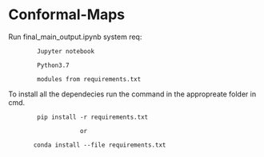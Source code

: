 # Conformal-Maps
Run final_main_output.ipynb
system req: 
            
            Jupyter notebook

            Python3.7
            
            modules from requirements.txt
            
            
To install all the dependecies run the command in the appropreate folder in cmd.

            pip install -r requirements.txt

                        or

           conda install --file requirements.txt
